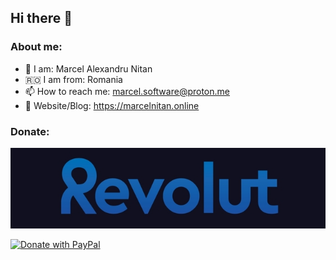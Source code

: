 ## Hi there 👋


### About me:
- 🧒 I am: Marcel Alexandru Nitan
- 🇷🇴 I am from: Romania
- 📫 How to reach me: marcel.software@proton.me
- 🔗 Website/Blog: https://marcelnitan.online

### Donate:



[![Donate with Revolut](https://raw.githubusercontent.com/nitanmarcel/nitanmarcel/main/revolut-donate-button.png)](https://revolut.me/nitanmarcel) 

[![Donate with PayPal](https://raw.githubusercontent.com/stefan-niedermann/paypal-donate-button/master/paypal-donate-button.png)](https://www.paypal.com/cgi-bin/webscr?cmd=_s-xclick&hosted_button_id=MTRML7LQR6KRY)
